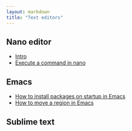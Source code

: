 ```yaml
---
layout: markdown
title: "Text editors"
---
```


## Nano editor

- [Intro](/ed/nano_intro)
- [Execute a command in nano](/ed/nano_exec)

## Emacs

- [How to install packages on startup in Emacs](/ed/emacs_autoinstall_packages)
- [How to move a region in Emacs](/ed/emacs_indent_region)

## Sublime text
